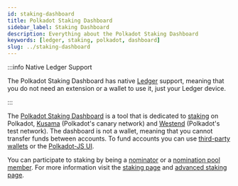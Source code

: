 ```yaml
---
id: staking-dashboard
title: Polkadot Staking Dashboard
sidebar_label: Staking Dashboard
description: Everything about the Polkadot Staking Dashboard
keywords: [ledger, staking, polkadot, dashboard]
slug: ../staking-dashboard
---
```


:::info Native Ledger Support

The Polkadot Staking Dashboard has native [Ledger](./ledger.md) support, meaning that you do not
need an extension or a wallet to use it, just your Ledger device.

:::

The [Polkadot Staking Dashboard](https://staking.polkadot.network/#/overview) is a tool that is
dedicated to [staking](../learn/learn-staking.md) on Polkadot,
[Kusama](../learn/learn-kusama-vs-polkadot.md) (Polkadot's canary network) and
[Westend](../maintain/maintain-networks.md#westend-test-network) (Polkadot's test network). The
dashboard is not a wallet, meaning that you cannot transfer funds between accounts. To fund accounts
you can use [third-party wallets](./wallets.md) or the [Polkadot-JS UI](./polkadotjs-ui.md).

You can participate to staking by being a [nominator](../learn/learn-nominator.md) or a
[nomination pool member](../learn/learn-nomination-pools.md). For more information visit the
[staking page](../learn/learn-staking.md) and
[advanced staking page](../learn/learn-staking-advanced.md).
